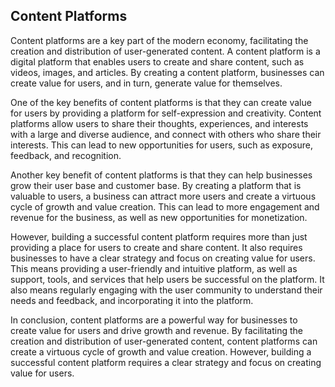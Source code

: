 ## Content Platforms

Content platforms are a key part of the modern economy, facilitating the creation and distribution of user-generated content. A content platform is a digital platform that enables users to create and share content, such as videos, images, and articles. By creating a content platform, businesses can create value for users, and in turn, generate value for themselves.

One of the key benefits of content platforms is that they can create value for users by providing a platform for self-expression and creativity. Content platforms allow users to share their thoughts, experiences, and interests with a large and diverse audience, and connect with others who share their interests. This can lead to new opportunities for users, such as exposure, feedback, and recognition.

Another key benefit of content platforms is that they can help businesses grow their user base and customer base. By creating a platform that is valuable to users, a business can attract more users and create a virtuous cycle of growth and value creation. This can lead to more engagement and revenue for the business, as well as new opportunities for monetization.

However, building a successful content platform requires more than just providing a place for users to create and share content. It also requires businesses to have a clear strategy and focus on creating value for users. This means providing a user-friendly and intuitive platform, as well as support, tools, and services that help users be successful on the platform. It also means regularly engaging with the user community to understand their needs and feedback, and incorporating it into the platform.

In conclusion, content platforms are a powerful way for businesses to create value for users and drive growth and revenue. By facilitating the creation and distribution of user-generated content, content platforms can create a virtuous cycle of growth and value creation. However, building a successful content platform requires a clear strategy and focus on creating value for users.
